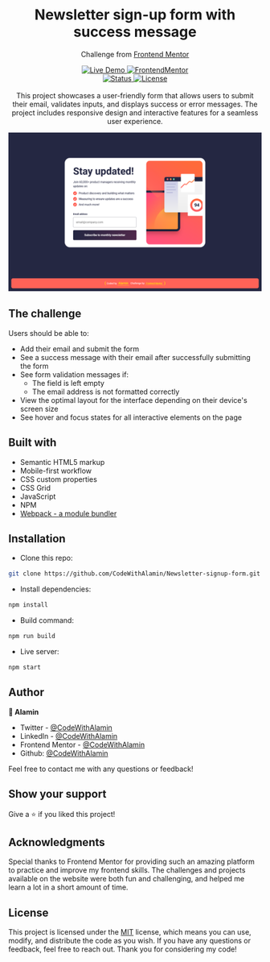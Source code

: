 <h1 align="center">Newsletter sign-up form with success message</h1>

<div align="center">

Challenge from [Frontend Mentor](https://www.frontendmentor.io/profile/CodeWithAlamin)

</div>

<!-- Badges -->
<div align="center">

<!-- Live -->
<a href="https://newsletter-signup-form-alamin.netlify.app/">
    <img src="https://custom-icon-badges.demolab.com/badge/Live%20Demo-blue?style=for-the-badge&logo=live360&labelColor=666666" alt="Live Demo" />
</a>

<!-- Frontend Mentor -->
<a href="https://www.frontendmentor.io/solutions/responsive-newsletter-signup-form-with-success-message-woX-WCWAnC">
    <img src="https://img.shields.io/badge/Frontend mentor-100000?style=for-the-badge&logo=frontendmentor&logoColor=white&labelColor=666666&color=2490A9"  alt="FrontendMentor">
</a>

</div>

<div align="center">

<!-- Status -->

<!-- <img src="https://img.shields.io/badge/Status-In Progress-red?style=flat" alt="Status" /> -->
<a href="#">
    <img src="https://img.shields.io/badge/Status-Completed-success?style=flat" alt="Status" />
</a>
<!-- Liceensee -->
<a href="https://github.com/CodeWithAlamin/Newsletter-signup-form/blob/main/LICENSE.md">
    <img src="https://img.shields.io/badge/License-MIT-blue?style=flat" alt="License" />
</a>

</div>

<br>

<!--Project Brief -->
<div align="center">
This project showcases a user-friendly form that allows users to submit their email, validates inputs, and displays success or error messages. The project includes responsive design and interactive features for a seamless user experience.
</div>

</p>

<a align="center" href="https://newsletter-signup-form-alamin.netlify.app/">

![Screenshot](./screenshots/Newsletter-signup-form-with-success-message-screenshot-CodeWithAlamin.png)

</a>

## The challenge

Users should be able to:

- Add their email and submit the form
- See a success message with their email after successfully submitting the form
- See form validation messages if:
  - The field is left empty
  - The email address is not formatted correctly
- View the optimal layout for the interface depending on their device's screen size
- See hover and focus states for all interactive elements on the page

## Built with

- Semantic HTML5 markup
- Mobile-first workflow
- CSS custom properties
- CSS Grid
- JavaScript
- NPM
- [Webpack - a module bundler](https://webpack.js.org/)

## Installation

- Clone this repo:

```sh
git clone https://github.com/CodeWithAlamin/Newsletter-signup-form.git
```

- Install dependencies:

```sh
npm install
```

- Build command:

```sh
npm run build
```

- Live server:

```sh
npm start
```

## Author

<b>👤 Alamin</b>

- Twitter - [@CodeWithAlamin](https://www.twitter.com/CodeWithAlamin)
- LinkedIn - [@CodeWithAlamin](https://www.linkedin.com/in/CodeWithAlamin)
- Frontend Mentor - [@CodeWithAlamin](https://www.frontendmentor.io/profile/CodeWithAlamin)
- Github: [@CodeWithAlamin](https://github.com/CodeWithAlamin)

Feel free to contact me with any questions or feedback!

## Show your support

Give a ⭐️ if you liked this project!

## Acknowledgments

Special thanks to Frontend Mentor for providing such an amazing platform to practice and improve my frontend skills. The challenges and projects available on the website were both fun and challenging, and helped me learn a lot in a short amount of time.

## License

This project is licensed under the [MIT](https://github.com/CodeWithAlamin/Newsletter-signup-form/blob/main/LICENSE.md) license, which means you can use, modify, and distribute the code as you wish. If you have any questions or feedback, feel free to reach out. Thank you for considering my code!
